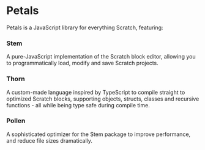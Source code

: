 # Petals

Petals is a JavaScript library for everything Scratch, featuring:

### Stem
A pure-JavaScript implementation of the Scratch block editor, allowing you to programmatically load, modify and save Scratch projects.

### Thorn
A custom-made language inspired by TypeScript to compile straight to optimized Scratch blocks, supporting objects, structs, classes and recursive functions - all while being type safe during compile time.

### Pollen
A sophisticated optimizer for the Stem package to improve performance, and reduce file sizes dramatically.
